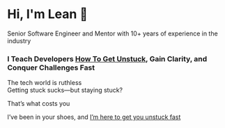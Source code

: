 <h1>Hi, I'm Lean 👋</h1>
<p>Senior Software Engineer and Mentor with 10+ years of experience in the industry</p>

<h3>
  I Teach Developers <a href="https://www.linkedin.com/in/leanvilas/">How To Get Unstuck</a>, Gain Clarity, and Conquer Challenges Fast
</h3>

<div>The tech world is ruthless</div> 
<div>Getting stuck sucks—but staying stuck?</div> 
<p>That’s what costs you</p> 

I’ve been in your shoes, and [I’m here to get you unstuck fast](https://theneverstuckdeveloper.substack.com)
